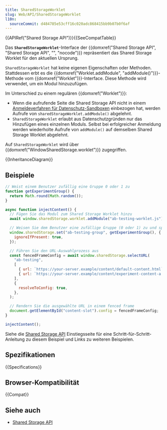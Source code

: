 ```yaml
---
title: SharedStorageWorklet
slug: Web/API/SharedStorageWorklet
l10n:
  sourceCommit: d484785e53cff16c020adc868415bb9b07b0f6af
---
```


{{APIRef("Shared Storage API")}}{{SeeCompatTable}}

Das **`SharedStorageWorklet`**-Interface der {{domxref("Shared Storage API", "Shared Storage API", "", "nocode")}} repräsentiert das Shared Storage Worklet für den aktuellen Ursprung.

`SharedStorageWorklet` hat keine eigenen Eigenschaften oder Methoden. Stattdessen erbt es die {{domxref("Worklet.addModule", "addModule()")}}-Methode vom {{domxref("Worklet")}}-Interface. Diese Methode wird verwendet, um ein Modul hinzuzufügen.

Im Unterschied zu einem regulären {{domxref("Worklet")}}:

- Wenn die aufrufende Seite die Shared Storage API nicht in einem [Anmeldeverfahren für Datenschutz-Sandboxen](/de/docs/Web/Privacy/Privacy_sandbox/Enrollment) einbezogen hat, werden Aufrufe von `sharedStorageWorklet.addModule()` abgelehnt.
- `SharedStorageWorklet` erlaubt aus Datenschutzgründen nur das Hinzufügen eines einzelnen Moduls. Selbst bei erfolgreicher Anmeldung werden wiederholte Aufrufe von `addModule()` auf demselben Shared Storage Worklet abgelehnt.

Auf `SharedStorageWorklet` wird über {{domxref("WindowSharedStorage.worklet")}} zugegriffen.

{{InheritanceDiagram}}

## Beispiele

```js
// Weist einem Benutzer zufällig eine Gruppe 0 oder 1 zu
function getExperimentGroup() {
  return Math.round(Math.random());
}

async function injectContent() {
  // Fügen Sie das Modul zum Shared Storage Worklet hinzu
  await window.sharedStorage.worklet.addModule("ab-testing-worklet.js");

  // Weisen Sie dem Benutzer eine zufällige Gruppe (0 oder 1) zu und speichern Sie sie im Shared Storage
  window.sharedStorage.set("ab-testing-group", getExperimentGroup(), {
    ignoreIfPresent: true,
  });

  // Führen Sie den URL-Auswahlprozess aus
  const fencedFrameConfig = await window.sharedStorage.selectURL(
    "ab-testing",
    [
      { url: `https://your-server.example/content/default-content.html` },
      { url: `https://your-server.example/content/experiment-content-a.html` },
    ],
    {
      resolveToConfig: true,
    },
  );

  // Rendern Sie die ausgewählte URL in einem fenced frame
  document.getElementById("content-slot").config = fencedFrameConfig;
}

injectContent();
```

Siehe die [Shared Storage API](/de/docs/Web/API/Shared_Storage_API) Einstiegsseite für eine Schritt-für-Schritt-Anleitung zu diesem Beispiel und Links zu weiteren Beispielen.

## Spezifikationen

{{Specifications}}

## Browser-Kompatibilität

{{Compat}}

## Siehe auch

- [Shared Storage API](/de/docs/Web/API/Shared_Storage_API)
